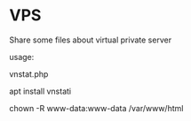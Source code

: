# VPS
Share some files about virtual private server

usage:

vnstat.php

apt install vnstati

chown -R www-data:www-data /var/www/html
